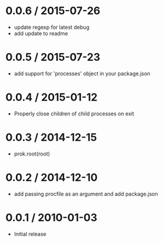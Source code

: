 
0.0.6 / 2015-07-26
==================

  * update regexp for latest debug
  * add update to readme

0.0.5 / 2015-07-23
==================

  * add support for 'processes' object in your package.json

0.0.4 / 2015-01-12
==================

  * Properly close children of child processes on exit

0.0.3 / 2014-12-15
==================

  * prok.root(root)

0.0.2 / 2014-12-10
==================

  * add passing procfile as an argument and add package.json

0.0.1 / 2010-01-03
==================

  * Initial release
